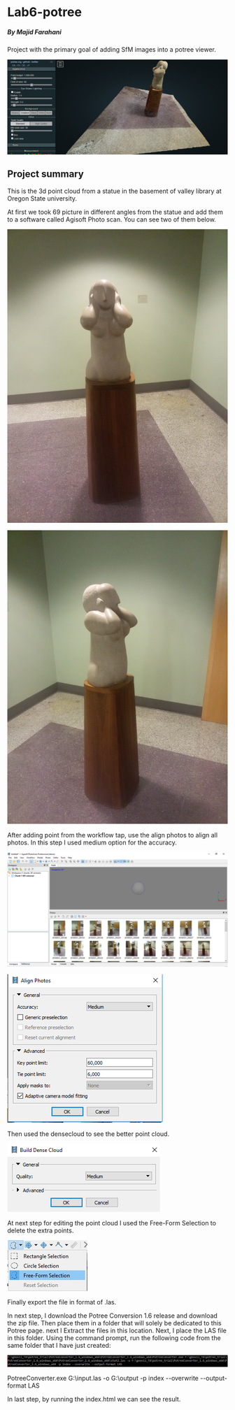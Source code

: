 # Lab6-potree
##### By Majid Farahani
Project with the primary goal of adding SfM images into a potree viewer.

![pix4d](img/1.PNG)



## Project summary

This is the 3d point cloud from a statue in the basement of valley library at Oregon State university.

At first we took 69 picture in different angles from the statue and add them to a software called Agisoft 
Photo scan. You can see two of them below.

![pix4d](img/2.jpg)

![pix4d](img/3.jpg)

After adding point from the workflow tap, use the align photos to align all
 photos. In this step I used medium option for the accuracy.
 
 ![pix4d](img/4.PNG)
 
 ![pix4d](img/5.PNG)
  
 Then used the densecloud to see the better point cloud.
 
  ![pix4d](img/6.PNG)
   
At next step for editing the point cloud I used the Free-Form Selection to
 delete the extra points.
 
 ![pix4d](img/7.jpg)
  
 Finally export the file in format of .las.
 
In next step, I download the Potree Conversion 1.6 release and download the zip file.
 Then place them in a folder that will solely be dedicated to this Potree page.
  next I Extract the files in this location.
  Next, I place the LAS file in this folder. Using the command prompt, run the following code from the same
   folder that I have just created:
   
  ![pix4d](img/9.JPG)
  
  PotreeConverter.exe G:\input.las -o G:\output -p index --overwrite --output-format LAS


In last step, by running the index.html we can see the result.

